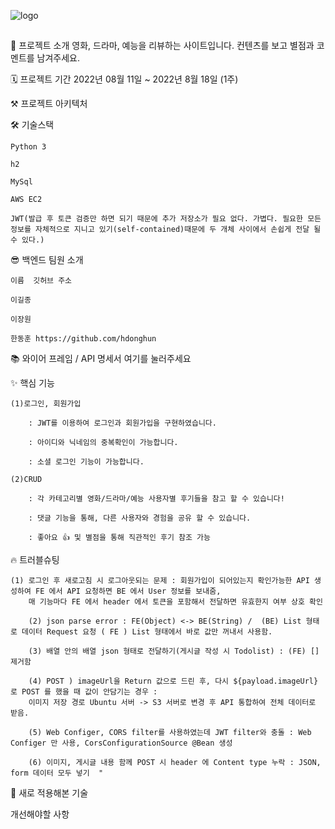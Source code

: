 ![logo](https://user-images.githubusercontent.com/109033607/185214064-b9bb56c9-b2e1-4532-b0ec-3fd59c722075.png)
##
🙌 프로젝트 소개
영화, 드라마, 예능을 리뷰하는 사이트입니다.
컨텐츠를 보고 별점과 코멘트를 남겨주세요.


🗓 프로젝트 기간
2022년 08월 11일 ~ 2022년 8월 18일 (1주)

⚒️ 프로젝트 아키텍처

🛠 기술스택

    Python 3

    h2

    MySql

    AWS EC2
  
    JWT(발급 후 토큰 검증만 하면 되기 때문에 추가 저장소가 필요 없다. 가볍다. 필요한 모든 정보를 자체적으로 지니고 있기(self-contained)때문에 두 개체 사이에서 손쉽게 전달 될 수 있다.)


😎 백엔드 팀원 소개

    이름	깃허브 주소

    이길종	

    이장원	
    
    한동훈 https://github.com/hdonghun

📚 와이어 프레임 / API 명세서
여기를 눌러주세요

✨ 핵심 기능

    (1)로그인, 회원가입

        : JWT를 이용하여 로그인과 회원가입을 구현하였습니다.

        : 아이디와 닉네임의 중복확인이 가능합니다.

        : 소셜 로그인 기능이 가능합니다.

    (2)CRUD

        : 각 카테고리별 영화/드라마/예능 사용자별 후기들을 참고 할 수 있습니다!

        : 댓글 기능을 통해, 다른 사용자와 경험을 공유 할 수 있습니다.

        : 좋아요 👍 및 별점을 통해 직관적인 후기 참조 가능 

🔥 트러블슈팅

    (1) 로그인 후 새로고침 시 로그아웃되는 문제 : 회원가입이 되어있는지 확인가능한 API 생성하여 FE 에서 API 요청하면 BE 에서 User 정보를 보내줌, 
        매 기능마다 FE 에서 header 에서 토큰을 포함해서 전달하면 유효한지 여부 상호 확인

        (2) json parse error : FE(Object) <-> BE(String) /  (BE) List 형태로 데이터 Request 요청 ( FE ) List 형태에서 바로 값만 꺼내서 사용함.

        (3) 배열 안의 배열 json 형태로 전달하기(게시글 작성 시 Todolist) : (FE) [] 제거함

        (4) POST ) imageUrl을 Return 값으로 드린 후, 다시 ${payload.imageUrl} 로 POST 를 했을 때 값이 안담기는 경우 :  
        이미지 저장 경로 Ubuntu 서버 -> S3 서버로 변경 후 API 통합하여 전체 데이터로 받음.

        (5) Web Configer, CORS filter를 사용하였는데 JWT filter와 충돌 : Web Configer 만 사용, CorsConfigurationSource @Bean 생성

        (6) 이미지, 게시글 내용 함께 POST 시 header 에 Content type 누락 : JSON, form 데이터 모두 넣기  "

📖 새로 적용해본 기술

개선해야할 사항

